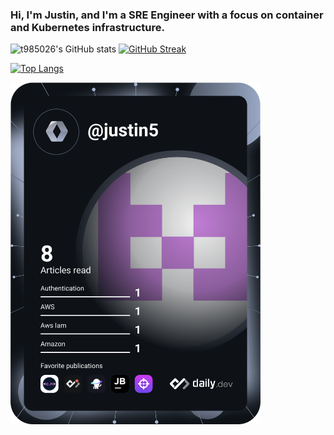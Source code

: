 ### Hi, I'm Justin, and I'm a SRE Engineer with a focus on container and Kubernetes infrastructure.

![t985026's GitHub stats](https://github-readme-stats.vercel.app/api?username=t985026&show_icons=true&theme=radical) [![GitHub Streak](https://github-readme-streak-stats.herokuapp.com/?user=t985026)](https://github.com/t985026/)

[![Top Langs](https://github-readme-stats.vercel.app/api/top-langs/?username=t985026&langs_count=10&layout=compact)](https://github.com/t985026/) 

<a href="https://app.daily.dev/justin5"><img src="https://github.com/t985026/t985026/blob/main/devcard.svg" width="400" alt="Justin Dev Card"/></a>

<!--

[![Readme Card](https://github-readme-stats.vercel.app/api/pin/?username=t985026&repo=Kubernetes)](https://github.com/t985026/Kubernetes)
![](https://img.shields.io/badge/<WORD_ON_LEFT>-<WORD_ON_RIGHT>-informational?style=flat&logo=linux&logoColor=white&color=2bbc8a)

**t985026/t985026** is a ✨ _special_ ✨ repository because its `README.md` (this file) appears on your GitHub profile.

Here are some ideas to get you started:

- 🔭 I’m currently working on ...
- 🌱 I’m currently learning ...
- 👯 I’m looking to collaborate on ...
- 🤔 I’m looking for help with ...
- 💬 Ask me about ...
- 📫 How to reach me: ...
- 😄 Pronouns: ...
- ⚡ Fun fact: ...
-->

